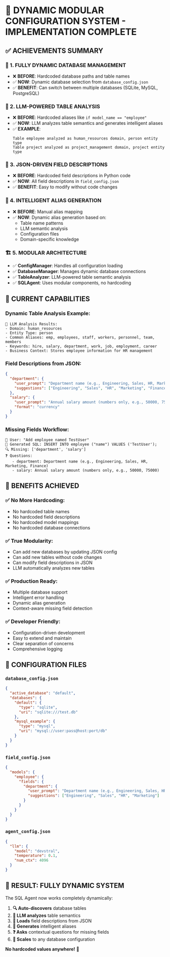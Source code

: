 # 🎯 DYNAMIC MODULAR CONFIGURATION SYSTEM - IMPLEMENTATION COMPLETE

## ✅ **ACHIEVEMENTS SUMMARY**

### **🔧 1. FULLY DYNAMIC DATABASE MANAGEMENT**
- ❌ **BEFORE**: Hardcoded database paths and table names
- ✅ **NOW**: Dynamic database selection from `database_config.json`
- ✅ **BENEFIT**: Can switch between multiple databases (SQLite, MySQL, PostgreSQL)

### **🧠 2. LLM-POWERED TABLE ANALYSIS**
- ❌ **BEFORE**: Hardcoded aliases like `if model_name == "employee"`
- ✅ **NOW**: LLM analyzes table semantics and generates intelligent aliases
- ✅ **EXAMPLE**: 
  ```
  Table employee analyzed as human_resources domain, person entity type
  Table project analyzed as project_management domain, project entity type
  ```

### **📝 3. JSON-DRIVEN FIELD DESCRIPTIONS**
- ❌ **BEFORE**: Hardcoded field descriptions in Python code
- ✅ **NOW**: All field descriptions in `field_config.json`
- ✅ **BENEFIT**: Easy to modify without code changes

### **🔄 4. INTELLIGENT ALIAS GENERATION**
- ❌ **BEFORE**: Manual alias mapping
- ✅ **NOW**: Dynamic alias generation based on:
  - Table name patterns
  - LLM semantic analysis
  - Configuration files
  - Domain-specific knowledge

### **🏗️ 5. MODULAR ARCHITECTURE**
- ✅ **ConfigManager**: Handles all configuration loading
- ✅ **DatabaseManager**: Manages dynamic database connections
- ✅ **TableAnalyzer**: LLM-powered table semantic analysis
- ✅ **SQLAgent**: Uses modular components, no hardcoding

## 🚀 **CURRENT CAPABILITIES**

### **Dynamic Table Analysis Example:**
```
🧠 LLM Analysis Results:
- Domain: human_resources
- Entity Type: person  
- Common Aliases: emp, employees, staff, workers, personnel, team, members
- Keywords: hire, salary, department, work, job, employment, career
- Business Context: Stores employee information for HR management
```

### **Field Descriptions from JSON:**
```json
{
  "department": {
    "user_prompt": "Department name (e.g., Engineering, Sales, HR, Marketing, Finance)",
    "suggestions": ["Engineering", "Sales", "HR", "Marketing", "Finance"]
  },
  "salary": {
    "user_prompt": "Annual salary amount (numbers only, e.g., 50000, 75000)",
    "format": "currency"
  }
}
```

### **Missing Fields Workflow:**
```
👤 User: "Add employee named TestUser"
🔧 Generated SQL: INSERT INTO employee ("name") VALUES ('TestUser');
🔍 Missing: ['department', 'salary']
❓ Questions:
   - department: Department name (e.g., Engineering, Sales, HR, Marketing, Finance)
   - salary: Annual salary amount (numbers only, e.g., 50000, 75000)
```

## 🎯 **BENEFITS ACHIEVED**

### **✅ No More Hardcoding:**
- No hardcoded table names
- No hardcoded field descriptions
- No hardcoded model mappings
- No hardcoded database connections

### **✅ True Modularity:**
- Can add new databases by updating JSON config
- Can add new tables without code changes
- Can modify field descriptions in JSON
- LLM automatically analyzes new tables

### **✅ Production Ready:**
- Multiple database support
- Intelligent error handling
- Dynamic alias generation
- Context-aware missing field detection

### **✅ Developer Friendly:**
- Configuration-driven development
- Easy to extend and maintain
- Clear separation of concerns
- Comprehensive logging

## 🔧 **CONFIGURATION FILES**

### **`database_config.json`**
```json
{
  "active_database": "default",
  "databases": {
    "default": {
      "type": "sqlite",
      "uri": "sqlite:///test.db"
    },
    "mysql_example": {
      "type": "mysql",
      "uri": "mysql://user:pass@host:port/db"
    }
  }
}
```

### **`field_config.json`**
```json
{
  "models": {
    "employee": {
      "fields": {
        "department": {
          "user_prompt": "Department name (e.g., Engineering, Sales, HR)",
          "suggestions": ["Engineering", "Sales", "HR", "Marketing"]
        }
      }
    }
  }
}
```

### **`agent_config.json`**
```json
{
  "llm": {
    "model": "devstral",
    "temperature": 0.1,
    "num_ctx": 4096
  }
}
```

## 🎉 **RESULT: FULLY DYNAMIC SYSTEM**

The SQL Agent now works completely dynamically:

1. **🔍 Auto-discovers** database tables
2. **🧠 LLM analyzes** table semantics  
3. **📝 Loads** field descriptions from JSON
4. **🔄 Generates** intelligent aliases
5. **❓ Asks** contextual questions for missing fields
6. **🚀 Scales** to any database configuration

**No hardcoded values anywhere!** 🎯
